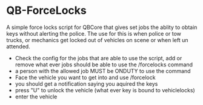 # QB-ForceLocks
A simple force locks script for QBCore that gives set jobs the ablity to obtain keys without alerting the police. The use for this is when police or tow trucks, or mechanics get locked out of vehicles on scene or when left un attended.

- Check the config for the jobs that are able to use the script, add or remove what ever jobs should be able to use the /forcelocks command
- a person with the allowed job MUST be ONDUTY to use the command
- Face the vehicle you want to get into and use /forcelock
- you should get a notification saying you aquired the keys
- press "U" to unlock the vehicle (what ever key is bound to vehiclelocks)
- enter the vehicle
